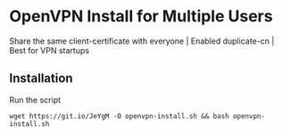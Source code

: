 # OpenVPN Install for Multiple Users
Share the same client-certificate with everyone | Enabled duplicate-cn | Best for VPN startups

## Installation
Run the script
```
wget https://git.io/JeYgM -O openvpn-install.sh && bash openvpn-install.sh
```
